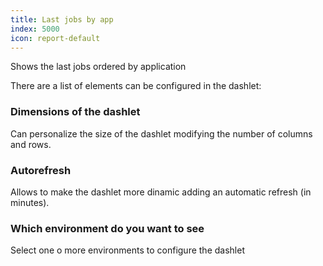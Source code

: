 ```yaml
---
title: Last jobs by app
index: 5000
icon: report-default
---
```


Shows the last jobs ordered by application

There are a list of elements can be configured in the dashlet:

### Dimensions of the dashlet

Can personalize the size of the dashlet modifying the number of columns and rows.


### Autorefresh

Allows to make the dashlet more dinamic adding an automatic refresh (in minutes).


### Which environment do you want to see

Select one o more environments to configure the dashlet